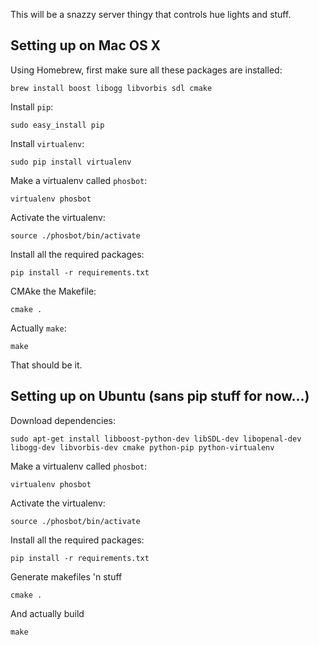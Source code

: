 This will be a snazzy server thingy that controls hue lights and stuff.

## Setting up on Mac OS X

Using Homebrew, first make sure all these packages are installed:

    brew install boost libogg libvorbis sdl cmake

Install `pip`:

    sudo easy_install pip

Install `virtualenv`:

    sudo pip install virtualenv

Make a virtualenv called `phosbot`:

    virtualenv phosbot

Activate the virtualenv:

    source ./phosbot/bin/activate

Install all the required packages:

    pip install -r requirements.txt

CMAke the Makefile:

    cmake .

Actually `make`:

    make

That should be it.

## Setting up on Ubuntu (sans pip stuff for now...)

Download dependencies:

    sudo apt-get install libboost-python-dev libSDL-dev libopenal-dev libogg-dev libvorbis-dev cmake python-pip python-virtualenv

Make a virtualenv called `phosbot`:

    virtualenv phosbot

Activate the virtualenv:

    source ./phosbot/bin/activate

Install all the required packages:

    pip install -r requirements.txt


Generate makefiles 'n stuff

    cmake .

And actually build

    make
